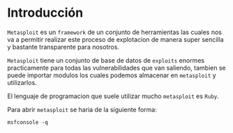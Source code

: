 # Introducción

`Metasploit` es un `framework` de un conjunto de herramientas las cuales nos va a permitir realizar este proceso de explotacion de manera super sencilla y bastante transparente para nosotros.

`Metasploit` tiene un conjunto de base de datos de `exploits` enormes practicamente para todas las vulnerabilidades que van saliendo, tambien se puede importar modulos los cuales podemos almacenar en `metasploit` y utilizarlos.

El lenguaje de programacion que suele utilizar mucho `metasploit` es `Ruby`.

Para abrir `metasploit` se haria de la siguiente forma:

```shell
msfconsole -q
```
